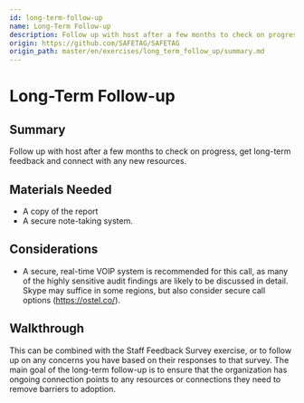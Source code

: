 ```yaml
---
id: long-term-follow-up
name: Long-Term Follow-up
description: Follow up with host after a few months to check on progress, get long-term feedback and connect with any new...
origin: https://github.com/SAFETAG/SAFETAG
origin_path: master/en/exercises/long_term_follow_up/summary.md
---
```

# Long-Term Follow-up

## Summary

Follow up with host after a few months to check on progress, get long-term feedback and connect with any new resources.


## Materials Needed

* A copy of the report
* A secure note-taking system.

## Considerations

* A secure, real-time VOIP system is recommended for this call, as many of the highly sensitive audit findings are likely to be discussed in detail.  Skype may suffice in some regions, but also consider secure call options (https://ostel.co/).

## Walkthrough

This can be combined with the Staff Feedback Survey exercise, or to follow up on any concerns you have based on their responses to that survey.  The main goal of the long-term follow-up is to ensure that the organization has ongoing connection points to any resources or connections they need to remove barriers to adoption.

